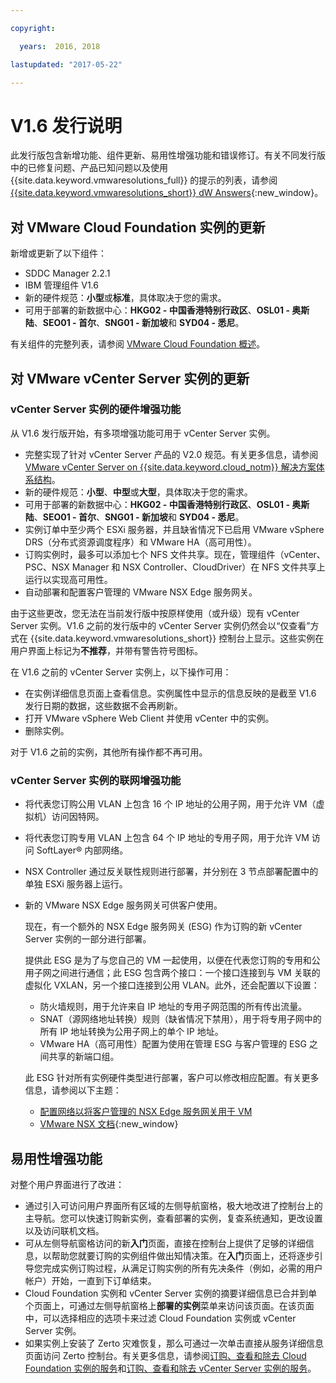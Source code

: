 ```yaml
---

copyright:

  years:  2016, 2018

lastupdated: "2017-05-22"

---
```


# V1.6 发行说明

此发行版包含新增功能、组件更新、易用性增强功能和错误修订。有关不同发行版中的已修复问题、产品已知问题以及使用 {{site.data.keyword.vmwaresolutions_full}} 的提示的列表，请参阅 [{{site.data.keyword.vmwaresolutions_short}} dW Answers](https://developer.ibm.com/answers/topics/cloudvmw/){:new_window}。

## 对 VMware Cloud Foundation 实例的更新

新增或更新了以下组件：

*  SDDC Manager 2.2.1
*  IBM 管理组件 V1.6
*  新的硬件规范：**小型**或**标准**，具体取决于您的需求。
*  可用于部署的新数据中心：**HKG02 - 中国香港特别行政区**、**OSL01 - 奥斯陆**、**SEO01 - 首尔**、**SNG01 - 新加坡**和 **SYD04 - 悉尼**。

有关组件的完整列表，请参阅 [VMware Cloud Foundation 概述](../sddc/sd_cloudfoundationoverview.html)。

## 对 VMware vCenter Server 实例的更新

### vCenter Server 实例的硬件增强功能

从 V1.6 发行版开始，有多项增强功能可用于 vCenter Server 实例。

*  完整实现了针对 vCenter Server 产品的 V2.0 规范。有关更多信息，请参阅 [VMware vCenter Server on {{site.data.keyword.cloud_notm}} 解决方案体系结构](https://www.ibm.com/devops/method/content/architecture/virtualizationArchitecture#2_0)。
*  新的硬件规范：**小型**、**中型**或**大型**，具体取决于您的需求。
*  可用于部署的新数据中心：**HKG02 - 中国香港特别行政区**、**OSL01 - 奥斯陆**、**SEO01 - 首尔**、**SNG01 - 新加坡**和 **SYD04 - 悉尼**。
*  实例订单中至少两个 ESXi 服务器，并且缺省情况下已启用 VMware vSphere DRS（分布式资源调度程序）和 VMware HA（高可用性）。
*  订购实例时，最多可以添加七个 NFS 文件共享。现在，管理组件（vCenter、PSC、NSX Manager 和 NSX Controller、CloudDriver）在 NFS 文件共享上运行以实现高可用性。
*  自动部署和配置客户管理的 VMware NSX Edge 服务网关。

由于这些更改，您无法在当前发行版中按原样使用（或升级）现有 vCenter Server 实例。V1.6 之前的发行版中的 vCenter Server 实例仍然会以“仅查看”方式在 {{site.data.keyword.vmwaresolutions_short}} 控制台上显示。这些实例在用户界面上标记为**不推荐**，并带有警告符号图标。

在 V1.6 之前的 vCenter Server 实例上，以下操作可用：

*  在实例详细信息页面上查看信息。实例属性中显示的信息反映的是截至 V1.6 发行日期的数据，这些数据不会再刷新。
*  打开 VMware vSphere Web Client 并使用 vCenter 中的实例。
*  删除实例。

对于 V1.6 之前的实例，其他所有操作都不再可用。

### vCenter Server 实例的联网增强功能

*  将代表您订购公用 VLAN 上包含 16 个 IP 地址的公用子网，用于允许 VM（虚拟机）访问因特网。
*  将代表您订购专用 VLAN 上包含 64 个 IP 地址的专用子网，用于允许 VM 访问 SoftLayer® 内部网络。
*  NSX Controller 通过反关联性规则进行部署，并分别在 3 节点部署配置中的单独 ESXi 服务器上运行。
*  新的 VMware NSX Edge 服务网关可供客户使用。

   现在，有一个额外的 NSX Edge 服务网关 (ESG) 作为订购的新 vCenter Server 实例的一部分进行部署。

   提供此 ESG 是为了与您自己的 VM 一起使用，以便在代表您订购的专用和公用子网之间进行通信；此 ESG 包含两个接口：一个接口连接到与 VM 关联的虚拟化 VXLAN，另一个接口连接到公用 VLAN。此外，还会配置以下设置：
   *  防火墙规则，用于允许来自 IP 地址的专用子网范围的所有传出流量。
   *  SNAT（源网络地址转换）规则（缺省情况下禁用），用于将专用子网中的所有 IP 地址转换为公用子网上的单个 IP 地址。
   * VMware HA（高可用性）配置为使用在管理 ESG 与客户管理的 ESG 之间共享的新端口组。

   此 ESG 针对所有实例硬件类型进行部署，客户可以修改相应配置。有关更多信息，请参阅以下主题：
   *  [配置网络以将客户管理的 NSX Edge 服务网关用于 VM](../vcenter/vc_esg_config.html)
   *  [VMware NSX 文档](https://pubs.vmware.com/NSX-6/index.jsp?topic=%2Fcom.vmware.nsx.admin.doc%2FGUID-3F96DECE-33FB-43EE-88D7-124A730830A4.html){:new_window}

## 易用性增强功能

对整个用户界面进行了改进：

*  通过引入可访问用户界面所有区域的左侧导航窗格，极大地改进了控制台上的主导航。您可以快速订购新实例，查看部署的实例，复查系统通知，更改设置以及访问联机文档。
*  可从左侧导航窗格访问的新**入门**页面，直接在控制台上提供了足够的详细信息，以帮助您就要订购的实例组件做出知情决策。在**入门**页面上，还将逐步引导您完成实例订购过程，从满足订购实例的所有先决条件（例如，必需的用户帐户）开始，一直到下订单结束。
*  Cloud Foundation 实例和 vCenter Server 实例的摘要详细信息已合并到单个页面上，可通过左侧导航窗格上**部署的实例**菜单来访问该页面。在该页面中，可以选择相应的选项卡来过滤 Cloud Foundation 实例或 vCenter Server 实例。
* 如果实例上安装了 Zerto 灾难恢复，那么可通过一次单击直接从服务详细信息页面访问 Zerto 控制台。有关更多信息，请参阅[订购、查看和除去 Cloud Foundation 实例的服务](../sddc/sd_addingremovingservices.html)和[订购、查看和除去 vCenter Server 实例的服务](../vcenter/vc_addingremovingservices.html)。
